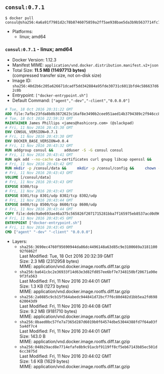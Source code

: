 ## `consul:0.7.1`

```console
$ docker pull consul@sha256:4a6a91f7981d2c78b8746075859a2ff5ae938bae5da3b9b5637714fc7810fbb2
```

-	Platforms:
	-	linux; amd64

### `consul:0.7.1` - linux; amd64

-	Docker Version: 1.12.3
-	Manifest MIME: `application/vnd.docker.distribution.manifest.v2+json`
-	Total Size: **11.5 MB (11497713 bytes)**  
	(compressed transfer size, not on-disk size)
-	Image ID: `sha256:40d2b6c205a626671dcadf5dd342884a95fde30731c6011bfd4c586637d62c0b`
-	Entrypoint: `["docker-entrypoint.sh"]`
-	Default Command: `["agent","-dev","-client","0.0.0.0"]`

```dockerfile
# Tue, 18 Oct 2016 20:31:22 GMT
ADD file:7afbc23fda8b0b3872623c16af8e3490b2cee951aed14b3794389c2f946cc8c7 in / 
# Tue, 18 Oct 2016 22:59:33 GMT
MAINTAINER James Phillips <james@hashicorp.com> (@slackpad)
# Fri, 11 Nov 2016 20:43:30 GMT
ENV CONSUL_VERSION=0.7.1
# Fri, 11 Nov 2016 20:43:30 GMT
ENV DOCKER_BASE_VERSION=0.0.4
# Fri, 11 Nov 2016 20:43:32 GMT
RUN addgroup consul &&     adduser -S -G consul consul
# Fri, 11 Nov 2016 20:43:41 GMT
RUN apk add --no-cache ca-certificates curl gnupg libcap openssl &&     gpg --recv-keys 91A6E7F85D05C65630BEF18951852D87348FFC4C &&     mkdir -p /tmp/build &&     cd /tmp/build &&     wget https://releases.hashicorp.com/docker-base/${DOCKER_BASE_VERSION}/docker-base_${DOCKER_BASE_VERSION}_linux_amd64.zip &&     wget https://releases.hashicorp.com/docker-base/${DOCKER_BASE_VERSION}/docker-base_${DOCKER_BASE_VERSION}_SHA256SUMS &&     wget https://releases.hashicorp.com/docker-base/${DOCKER_BASE_VERSION}/docker-base_${DOCKER_BASE_VERSION}_SHA256SUMS.sig &&     gpg --batch --verify docker-base_${DOCKER_BASE_VERSION}_SHA256SUMS.sig docker-base_${DOCKER_BASE_VERSION}_SHA256SUMS &&     grep ${DOCKER_BASE_VERSION}_linux_amd64.zip docker-base_${DOCKER_BASE_VERSION}_SHA256SUMS | sha256sum -c &&     unzip docker-base_${DOCKER_BASE_VERSION}_linux_amd64.zip &&     cp bin/gosu bin/dumb-init /bin &&     wget https://releases.hashicorp.com/consul/${CONSUL_VERSION}/consul_${CONSUL_VERSION}_linux_amd64.zip &&     wget https://releases.hashicorp.com/consul/${CONSUL_VERSION}/consul_${CONSUL_VERSION}_SHA256SUMS &&     wget https://releases.hashicorp.com/consul/${CONSUL_VERSION}/consul_${CONSUL_VERSION}_SHA256SUMS.sig &&     gpg --batch --verify consul_${CONSUL_VERSION}_SHA256SUMS.sig consul_${CONSUL_VERSION}_SHA256SUMS &&     grep consul_${CONSUL_VERSION}_linux_amd64.zip consul_${CONSUL_VERSION}_SHA256SUMS | sha256sum -c &&     unzip -d /bin consul_${CONSUL_VERSION}_linux_amd64.zip &&     cd /tmp &&     rm -rf /tmp/build &&     apk del gnupg openssl &&     rm -rf /root/.gnupg
# Fri, 11 Nov 2016 20:43:42 GMT
RUN mkdir -p /consul/data &&     mkdir -p /consul/config &&     chown -R consul:consul /consul
# Fri, 11 Nov 2016 20:43:43 GMT
VOLUME [/consul/data]
# Fri, 11 Nov 2016 20:43:43 GMT
EXPOSE 8300/tcp
# Fri, 11 Nov 2016 20:43:43 GMT
EXPOSE 8301/tcp 8301/udp 8302/tcp 8302/udp
# Fri, 11 Nov 2016 20:43:44 GMT
EXPOSE 8400/tcp 8500/tcp 8600/tcp 8600/udp
# Fri, 11 Nov 2016 20:43:44 GMT
COPY file:de6c9a0e693ae46a375c565826f2071715281bba7f165975eb8537acd0d96ff4 in /usr/local/bin/docker-entrypoint.sh 
# Fri, 11 Nov 2016 20:43:45 GMT
ENTRYPOINT ["docker-entrypoint.sh"]
# Fri, 11 Nov 2016 20:43:45 GMT
CMD ["agent" "-dev" "-client" "0.0.0.0"]
```

-	Layers:
	-	`sha256:3690ec4760f95690944da86dc4496148a63d85c9e3100669a318110092f6862f`  
		Last Modified: Tue, 18 Oct 2016 20:32:39 GMT  
		Size: 2.3 MB (2312958 bytes)  
		MIME: application/vnd.docker.image.rootfs.diff.tar.gzip
	-	`sha256:ba641cbc2e36933f14d63e3d82fd857ee6bf7e7348150bf20671a90e9f3fa563`  
		Last Modified: Fri, 11 Nov 2016 20:44:01 GMT  
		Size: 1.3 KB (1273 bytes)  
		MIME: application/vnd.docker.image.rootfs.diff.tar.gzip
	-	`sha256:2a0885c9cb15f564abedc944841d72bcf7f6c80d482d1bb5ea2fd698620043d9`  
		Last Modified: Fri, 11 Nov 2016 20:44:08 GMT  
		Size: 9.2 MB (9181710 bytes)  
		MIME: application/vnd.docker.image.rootfs.diff.tar.gzip
	-	`sha256:8baed0bc57fe7a7365d287d6019b0f64574dbe53044388fd7f64a03f5a4df7c4`  
		Last Modified: Fri, 11 Nov 2016 20:44:01 GMT  
		Size: 143.0 B  
		MIME: application/vnd.docker.image.rootfs.diff.tar.gzip
	-	`sha256:048b29acd8e7714efafe8b9c91acbf9119ff8cf5eb67143b85ec501d6cc3875d`  
		Last Modified: Fri, 11 Nov 2016 20:44:02 GMT  
		Size: 1.6 KB (1629 bytes)  
		MIME: application/vnd.docker.image.rootfs.diff.tar.gzip
